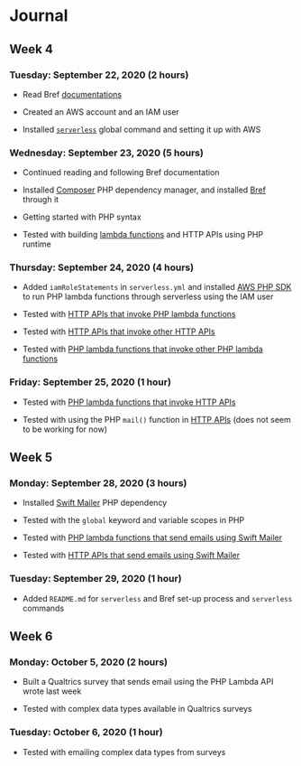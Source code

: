 # Journal

## Week 4

### Tuesday: September 22, 2020 (2 hours)

- Read Bref [documentations](https://bref.sh/docs/)

- Created an AWS account and an IAM user

- Installed [`serverless`](https://www.serverless.com/) global command and setting it up with AWS

### Wednesday: September 23, 2020 (5 hours)

- Continued reading and following Bref documentation

- Installed [Composer](https://getcomposer.org/) PHP dependency manager, and installed [Bref](https://bref.sh/) through it

- Getting started with PHP syntax

- Tested with building [lambda functions](index.php) and HTTP APIs using PHP runtime

### Thursday: September 24, 2020 (4 hours)

- Added `iamRoleStatements` in `serverless.yml` and installed [AWS PHP SDK](https://aws.amazon.com/sdk-for-php/) to run PHP lambda functions through serverless using the IAM user

- Tested with [HTTP APIs that invoke PHP lambda functions](func-invoking-api.php)

- Tested with [HTTP APIs that invoke other HTTP APIs](api-invoking-api.php)

- Tested with [PHP lambda functions that invoke other PHP lambda functions](func-invoking-func.php)

### Friday: September 25, 2020 (1 hour)

- Tested with [PHP lambda functions that invoke HTTP APIs](api-invoking-func.php)

- Tested with using the PHP `mail()` function in [HTTP APIs](mail-api.php) (does not seem to be working for now)

## Week 5

### Monday: September 28, 2020 (3 hours)

- Installed [Swift Mailer](https://swiftmailer.symfony.com/docs/introduction.html) PHP dependency

- Tested with the `global` keyword and variable scopes in PHP

- Tested with [PHP lambda functions that send emails using Swift Mailer](mail-api.php)

- Tested with [HTTP APIs that send emails using Swift Mailer](mail-func.php)

### Tuesday: September 29, 2020 (1 hour)

- Added `README.md` for `serverless` and Bref set-up process and `serverless` commands

## Week 6

### Monday: October 5, 2020 (2 hours)

- Built a Qualtrics survey that sends email using the PHP Lambda API wrote last week

- Tested with complex data types available in Qualtrics surveys

### Tuesday: October 6, 2020 (1 hour)

- Tested with emailing complex data types from surveys
